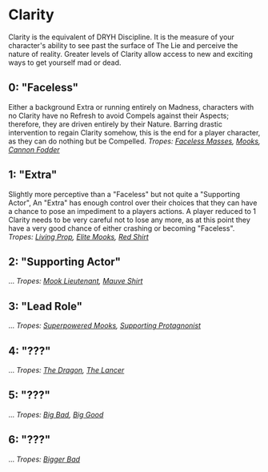 # Clarity
Clarity is the equivalent of DRYH Discipline. It is the measure of your character's ability to see past the surface of The Lie and perceive the nature of reality. Greater levels of Clarity allow access to new and exciting ways to get yourself mad or dead.

## 0: "Faceless"
Either a background Extra or running entirely on Madness, characters with no Clarity have no Refresh to avoid Compels against their Aspects; therefore, they are driven entirely by their Nature. Barring drastic intervention to regain Clarity somehow, this is the end for a player character, as they can do nothing but be Compelled.
_Tropes: [Faceless Masses](http://tvtropes.org/pmwiki/pmwiki.php/Main/FacelessMasses), [Mooks](http://tvtropes.org/pmwiki/pmwiki.php/Main/Mooks), [Cannon Fodder](http://tvtropes.org/pmwiki/pmwiki.php/Main/CannonFodder)_

## 1: "Extra"
Slightly more perceptive than a "Faceless" but not quite a "Supporting Actor", An "Extra" has enough control over their choices that they can have a chance to pose an impediment to a players actions. A player reduced to 1 Clarity needs to be very careful not to lose any more, as at this point they have a very good chance of either crashing or becoming "Faceless".
_Tropes: [Living Prop](http://tvtropes.org/pmwiki/pmwiki.php/Main/LivingProp), [Elite Mooks](http://tvtropes.org/pmwiki/pmwiki.php/Main/EliteMooks), [Red Shirt](http://tvtropes.org/pmwiki/pmwiki.php/Main/RedShirt)_

## 2: "Supporting Actor"
...
_Tropes: [Mook Lieutenant](http://tvtropes.org/pmwiki/pmwiki.php/Main/MookLieutenant), [Mauve Shirt](http://tvtropes.org/pmwiki/pmwiki.php/Main/MauveShirt)_

## 3: "Lead Role"
...
_Tropes: [Superpowered Mooks](http://tvtropes.org/pmwiki/pmwiki.php/Main/SuperpoweredMooks), [Supporting Protagnonist](http://tvtropes.org/pmwiki/pmwiki.php/Main/SupportingProtagonist)_

## 4: "???"
...
_Tropes: [The Dragon](http://tvtropes.org/pmwiki/pmwiki.php/Main/TheDragon), [The Lancer](http://tvtropes.org/pmwiki/pmwiki.php/Main/TheLancer)_

## 5: "???"
...
_Tropes: [Big Bad](http://tvtropes.org/pmwiki/pmwiki.php/Main/BigBad), [Big Good](http://tvtropes.org/pmwiki/pmwiki.php/Main/BigGood)_

## 6: "???"
...
_Tropes: [Bigger Bad](http://tvtropes.org/pmwiki/pmwiki.php/Main/BiggerBad)_
